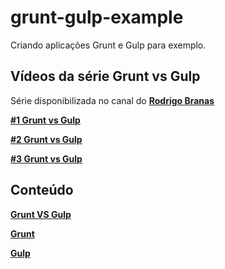 # grunt-gulp-example
Criando aplicações Grunt e Gulp para exemplo.

## Vídeos da série Grunt vs Gulp

Série disponibilizada no canal do __[Rodrigo Branas](https://www.youtube.com/user/rodrigobranas)__

__[#1 Grunt vs Gulp](https://www.youtube.com/watch?v=ZG0fSXOKcGM)__

__[#2 Grunt vs Gulp](https://www.youtube.com/watch?v=VCwNHGkLXcc)__

__[#3 Grunt vs Gulp](https://www.youtube.com/watch?v=gsX8Ubj2FlE)__

## Conteúdo
__[Grunt VS Gulp](content/grunt-vs-gulp.md)__

__[Grunt](content/grunt.md)__

__[Gulp](content/gulp.md)__